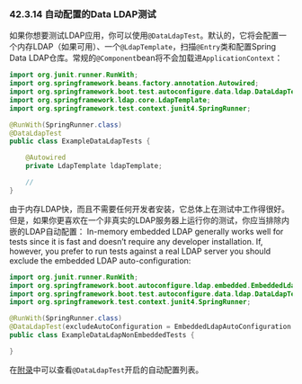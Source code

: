 ### 42.3.14 自动配置的Data LDAP测试

如果你想要测试LDAP应用，你可以使用`@DataLdapTest`。默认的，它将会配置一个内存LDAP（如果可用）、一个`@LdapTemplate`，扫描`@Entry`类和配置Spring Data LDAP仓库。常规的`@Component`bean将不会加载进`ApplicationContext`：
```java
import org.junit.runner.RunWith;
import org.springframework.beans.factory.annotation.Autowired;
import org.springframework.boot.test.autoconfigure.data.ldap.DataLdapTest;
import org.springframework.ldap.core.LdapTemplate;
import org.springframework.test.context.junit4.SpringRunner;

@RunWith(SpringRunner.class)
@DataLdapTest
public class ExampleDataLdapTests {

    @Autowired
    private LdapTemplate ldapTemplate;

    //
}
```
由于内存LDAP快，而且不需要任何开发者安装，它总体上在测试中工作得很好。但是，如果你更喜欢在一个非真实的LDAP服务器上运行你的测试，你应当排除内嵌的LDAP自动配置：
In-memory embedded LDAP generally works well for tests since it is fast and doesn’t require any developer installation. If, however, you prefer to run tests against a real LDAP server you should exclude the embedded LDAP auto-configuration:
```java
import org.junit.runner.RunWith;
import org.springframework.boot.autoconfigure.ldap.embedded.EmbeddedLdapAutoConfiguration;
import org.springframework.boot.test.autoconfigure.data.ldap.DataLdapTest;
import org.springframework.test.context.junit4.SpringRunner;

@RunWith(SpringRunner.class)
@DataLdapTest(excludeAutoConfiguration = EmbeddedLdapAutoConfiguration.class)
public class ExampleDataLdapNonEmbeddedTests {

}
```
在[附录](https://docs.spring.io/spring-boot/docs/2.0.0.M7/reference/htmlsingle/#test-auto-configuration)中可以查看`@DataLdapTest`开启的自动配置列表。